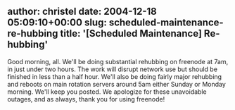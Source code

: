 author: christel
date: 2004-12-18 05:09:10+00:00
slug: scheduled-maintenance-re-hubbing
title: '[Scheduled Maintenance] Re-hubbing'
---

Good morning, all. We'll be doing substantial rehubbing on freenode at 7am, in just under two hours. The work will disrupt network use but should be finished in less than a half hour.  We'll also be doing fairly major rehubbing and reboots on main rotation servers around 5am either Sunday or Monday morning.  We'll keep you posted.
We apologize for these unavoidable outages, and as always, thank you for using freenode!
